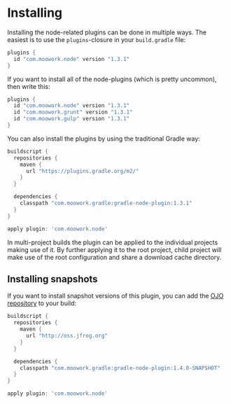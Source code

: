 # Installing

Installing the node-related plugins can be done in multiple ways. The easiest is to use the `plugins`-closure 
in your `build.gradle` file:

```gradle
plugins {
  id "com.moowork.node" version "1.3.1"
}
```

If you want to install all of the node-plugins (which is pretty uncommon), then write this:

```gradle
plugins {
  id "com.moowork.node" version "1.3.1"
  id "com.moowork.grunt" version "1.3.1"
  id "com.moowork.gulp" version "1.3.1"
}
```

You can also install the plugins by using the traditional Gradle way:

```gradle
buildscript {
  repositories {
    maven {
      url "https://plugins.gradle.org/m2/"
    } 
  }

  dependencies {
    classpath "com.moowork.gradle:gradle-node-plugin:1.3.1"
  }
}

apply plugin: 'com.moowork.node'
```

In multi-project builds the plugin can be applied to the individual projects making use of it. By
further applying it to the root project, child project will make use of the root configuration
and share a download cache directory.
 

## Installing snapshots

If you want to install snapshot versions of this plugin, you can add the [OJO repository](http://oss.jfrog.org)
to your build:

```gradle
buildscript {
  repositories {
    maven {
      url "http://oss.jfrog.org"
    } 
  }

  dependencies {
    classpath "com.moowork.gradle:gradle-node-plugin:1.4.0-SNAPSHOT"
  }
}

apply plugin: 'com.moowork.node'
```
